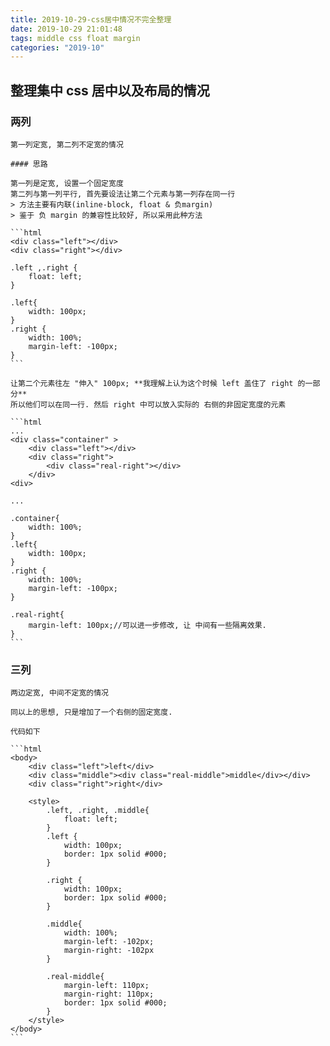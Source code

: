```yaml
---
title: 2019-10-29-css居中情况不完全整理
date: 2019-10-29 21:01:48
tags: middle css float margin
categories: "2019-10"
---
```


## 整理集中 css 居中以及布局的情况

### 两列
    第一列定宽, 第二列不定宽的情况

    #### 思路

    第一列是定宽, 设置一个固定宽度
    第二列与第一列平行, 首先要设法让第二个元素与第一列存在同一行
    > 方法主要有内联(inline-block, float & 负margin)
    > 鉴于 负 margin 的兼容性比较好, 所以采用此种方法

    ```html
    <div class="left"></div>
    <div class="right"></div>

    .left ,.right {
        float: left;
    }

    .left{
        width: 100px;
    }
    .right {
        width: 100%;
        margin-left: -100px;
    }
    ```

    让第二个元素往左 "伸入" 100px; **我理解上认为这个时候 left 盖住了 right 的一部分**
    所以他们可以在同一行. 然后 right 中可以放入实际的 右侧的非固定宽度的元素

    ```html
    ...
    <div class="container" >
        <div class="left"></div>
        <div class="right">
            <div class="real-right"></div>
        </div>
    <div>

    ...

    .container{
        width: 100%;
    }
    .left{
        width: 100px;
    }
    .right {
        width: 100%;
        margin-left: -100px;
    }

    .real-right{
        margin-left: 100px;//可以进一步修改, 让 中间有一些隔离效果.
    }
    ```

### 三列

    两边定宽, 中间不定宽的情况

    同以上的思想, 只是增加了一个右侧的固定宽度.

    代码如下

    ```html
    <body>
        <div class="left">left</div>
        <div class="middle"><div class="real-middle">middle</div></div>
        <div class="right">right</div>

        <style>
            .left, .right, .middle{
                float: left;
            }
            .left {
                width: 100px;
                border: 1px solid #000;
            }

            .right {
                width: 100px;
                border: 1px solid #000;
            }

            .middle{
                width: 100%;
                margin-left: -102px;
                margin-right: -102px
            }

            .real-middle{
                margin-left: 110px;
                margin-right: 110px;
                border: 1px solid #000;
            }
        </style>
    </body>
    ```


